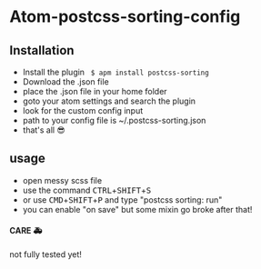 # Atom-postcss-sorting-config

## Installation
- Install the plugin
<code> $ apm install postcss-sorting </code>
- Download the .json file
- place the .json file in your home folder
- goto your atom settings and search the plugin
- look for the custom config input
- path to your config file is ~/.postcss-sorting.json
- that's all :sunglasses:

## usage
- open messy scss file
- use the command <kbd>CTRL</kbd>+<kbd>SHIFT</kbd>+<kbd>S</kbd>
- or use <kbd>CMD</kbd>+<kbd>SHIFT</kbd>+<kbd>P</kbd> and type "postcss sorting: run"
- you can enable "on save" but some mixin go broke after that!

#### CARE :ambulance:
not fully tested yet!

